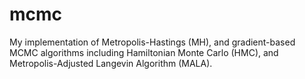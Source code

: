 # mcmc

My implementation of Metropolis-Hastings (MH), and gradient-based MCMC algorithms including Hamiltonian Monte Carlo (HMC), and Metropolis-Adjusted Langevin Algorithm (MALA).
